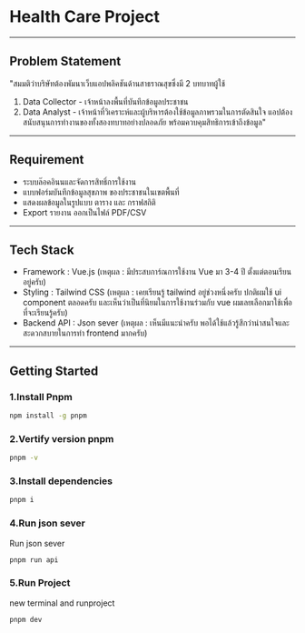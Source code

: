 # Health Care Project

---

## Problem Statement

"สมมติว่าบริษัทต้องพัมนาเว็บแอปพลิคชันด้านสาธราณสุขซึ่งมี 2 บทบาทผู้ใช้
1. Data Collector - เจ้าหน้าลงพื้นที่บันทึกข้อมูลประชาชน
2. Data Analyst - เจ้าหน้าที่วิเคราะห์และผู้บริหารต้องใช้ข้อมูลภาพรวมในการตัดสินใจ
แอปต้องสนับสนุนการทำงานของทั้งสองทบาทอย่างปลอดภัย พร้อมควบคุมสิทธิการเข้าถึงข้อมูล"

---

## Requirement

- ระบบล๊อคอินนและจัดการสิทธิ์การใช้งาน
- แบบฟอร์มบันทึกข้อมูลสุขภาพ ของประชาชนในเขตพื้นที่
- แสดงผลข้อมูลในรูปแบบ ตาราง และ กราฟสถิติ
- Export รายงาน ออกเป็นไฟล์ PDF/CSV

---

## Tech Stack

- Framework : Vue.js
(เหตุผล : มีประสบการ์ณการใช้งาน Vue มา 3-4 ปี ตั้งแต่ตอนเรียนอยู่ครับ)
- Styling : Tailwind CSS 
(เหตุผล : เคยเรียนรู้ tailwind อยู่ช่วงหนึ่งครับ ปกติผมใช้ ui component ตลอดครับ และเห็นว่าเป็นที่นิยมในการใช้งานร่วมกับ vue ผมเลยเลือกมาใช้เพื่อที่จะเรียนรู้ครับ)
- Backend API : Json sever
(เหตุผล : เห็นมีแนะนำครับ พอได้ใช้แล้วรู้สึกว่าน่าสนใจและสะดวกสบายในการทำ frontend มากครับ) 

---

## Getting Started

### 1.Install Pnpm

```bash
npm install -g pnpm
```

### 2.Vertify version pnpm

```bash
pnpm -v
```

### 3.Install dependencies

```bash
pnpm i
```

### 4.Run json sever

Run json sever

```bash
pnpm run api
```

### 5.Run Project

new terminal and runproject
```bash
pnpm dev
```
